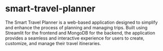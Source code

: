 # smart-travel-planner
The Smart Travel Planner is a web-based application designed to simplify and enhance the process of planning and managing trips. Built using Streamlit for the frontend and MongoDB for the backend, the application provides a seamless and interactive experience for users to create, customize, and manage their travel itineraries. 
